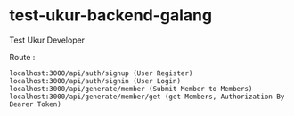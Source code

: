 # test-ukur-backend-galang
Test Ukur Developer


Route :
```
localhost:3000/api/auth/signup (User Register)
localhost:3000/api/auth/signin (User Login)
localhost:3000/api/generate/member (Submit Member to Members)
localhost:3000/api/generate/member/get (get Members, Authorization By Bearer Token) 
```
